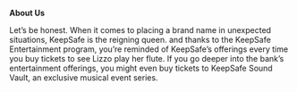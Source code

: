 **About Us**

Let’s be honest.
When it comes to placing a brand name in unexpected situations,
KeepSafe is the reigning queen.
and thanks to the KeepSafe Entertainment program,
you’re reminded of KeepSafe’s offerings every time you buy tickets to see Lizzo play her flute.
If you go deeper into the bank’s entertainment offerings, 
you might even buy tickets to KeepSafe Sound Vault,
an exclusive musical event series.
